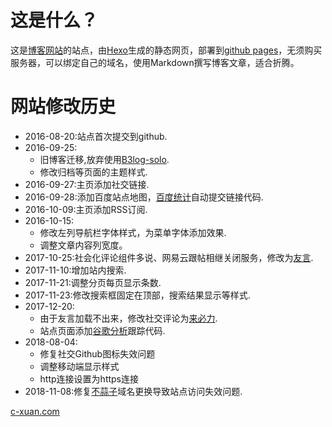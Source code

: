# 这是什么？
这是[博客网站](http://c-xuan.com)的站点，由[Hexo](https://hexo.io/)生成的静态网页，部署到[github pages](https://pages.github.com/)，无须购买服务器，可以绑定自己的域名，使用Markdown撰写博客文章，适合折腾。

# 网站修改历史
- 2016-08-20:站点首次提交到github.
- 2016-09-25:
  - 旧博客迁移,放弃使用[B3log-solo](http://b3log.org/).
  - 修改归档等页面的主题样式.
- 2016-09-27:主页添加社交链接.
- 2016-09-28:添加百度站点地图，[百度统计](https://tongji.baidu.com/)自动提交链接代码.
- 2016-10-09:主页添加RSS订阅.
- 2016-10-15:
  - 修改左列导航栏字体样式，为菜单字体添加效果.
  - 调整文章内容列宽度。
- 2017-10-25:社会化评论组件多说、网易云跟帖相继关闭服务，修改为[友言](http://www.uyan.cc/).
- 2017-11-10:增加站内搜索.
- 2017-11-21:调整分页每页显示条数.
- 2017-11-23:修改搜索框固定在顶部，搜索结果显示等样式.
- 2017-12-20:
  - 由于友言加载不出来，修改社交评论为[来必力](https://livere.com/).
  - 站点页面添加[谷歌分析](https://analytics.google.com/)跟踪代码.
- 2018-08-04:
  - 修复社交Github图标失效问题
  - 调整移动端显示样式
  - http连接设置为https连接
- 2018-11-08:修复[不蒜子](http://busuanzi.ibruce.info/)域名更换导致站点访问失效问题.

[c-xuan.com](https://c-xuan.com)